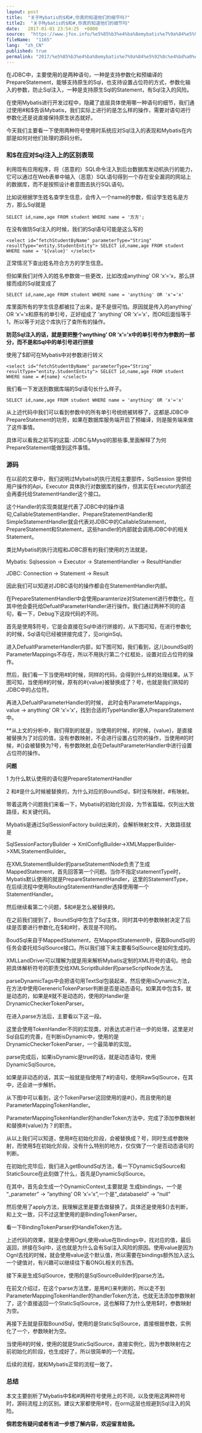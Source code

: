 ```yaml
---
layout: post
title:  "关于Mybatis的$和#,你真的知道他们的细节吗?"
title2:  "关于Mybatis的$和#,你真的知道他们的细节吗"
date:   2017-01-01 23:54:25  +0800
source:  "https://www.jfox.info/%e5%85%b3%e4%ba%8emybatis%e7%9a%84%e5%92%8c%e4%bd%a0%e7%9c%9f%e7%9a%84%e7%9f%a5%e9%81%93%e4%bb%96%e4%bb%ac%e7%9a%84%e7%bb%86%e8%8a%82%e5%90%97.html"
fileName:  "1165"
lang:  "zh_CN"
published: true
permalink: "2017/%e5%85%b3%e4%ba%8emybatis%e7%9a%84%e5%92%8c%e4%bd%a0%e7%9c%9f%e7%9a%84%e7%9f%a5%e9%81%93%e4%bb%96%e4%bb%ac%e7%9a%84%e7%bb%86%e8%8a%82%e5%90%97.html"
---
```


在JDBC中，主要使用的是两种语句，一种是支持参数化和预编译的PrepareStatement，能够支持原生的Sql，也支持设置占位符的方式，参数化输入的参数，防止Sql注入，一种是支持原生Sql的Statement，有Sql注入的风险。

在使用Mybatis进行开发过程中，隐藏了底层具体使用哪一种语句的细节，我们通过使用#和$告诉Mybatis，我们实际上进行的是怎么样的操作，需要对语句进行参数化还是说直接保持原生状态就好。

今天我们主要看一下使用两种符号使用时系统应对Sql注入的表现和Mybatis在内部是如何对他们处理的源码分析。

### 和$在应对Sql注入上的区别表现

利用现有应用程序，将（恶意的）SQL命令注入到后台数据库发动机执行的能力，它可以通过在Web表单中输入（恶意）SQL语句得到一个存在安全漏洞的网站上的数据库，而不是按照设计者意图去执行SQL语句。

比如说根据学生姓名查学生信息，会传入一个name的参数，假设学生姓名是方方，那么Sql就是

    SELECT id,name,age FROM student WHERE name = '方方'; 

在没有做防Sql注入的时候，我们的Sql语句可能是这么写的

    <select id="fetchStudentByName" parameterType="String" resultType="entity.StudentEntity"> SELECT id,name,age FROM student WHERE name = '${value}' </select> 

正常情况下查出姓名符合方方的学生信息。

但如果我们对传入的姓名参数做一些更改，比如改成anything’ OR ‘x’=’x，那么拼接而成的Sql就变成了

    SELECT id,name,age FROM student WHERE name = 'anything' OR 'x'='x' 

库里面所有的学生信息都被拉了出来，是不是很可怕。原因就是传入的anything’ OR ‘x’=’x和原有的单引号，正好组成了 ‘anything’ OR ‘x’=’x’，而OR后面恒等于1，所以等于对这个库执行了查所有的操作。

**防范Sql注入的话，就是要把整个anything’ OR ‘x’=’x中的单引号作为参数的一部分，而不是和Sql中的单引号进行拼接**

使用了$即可在Mybatis中对参数进行转义

    <select id="fetchStudentByName" parameterType="String" resultType="entity.StudentEntity"> SELECT id,name,age FROM student WHERE name = #{name} </select> 

我们看一下发送到数据库端的Sql语句长什么样子。

    SELECT id,name,age FROM student WHERE name = 'anything' OR 'x'='x' 

从上述代码中我们可以看到参数中的所有单引号统统被转移了，这都是JDBC中PrepareStatement的功劳，如果在数据库服务端开启了预编译，则是服务端来做了这件事情。

具体可以看我之前写的这篇: JDBC与Mysql的那些事,里面解释了为何PrepareStatement能做到这件事情。

### 源码

在以前的文章中，我们说明过Mybatis的执行流程主要部件，SqlSession 提供给用户操作的Api，Executor 具体执行对数据库的操作，但其实在Executor内部还会再委托给StatementHandler这个接口。

这个Handler的实现类就是代表了JDBC中的操作语句,CallableStatementHandler、PrepareStatementHandler和SimpleStatementHandler就会代表对JDBC中的CallableStatement，PrepareStatement和Statement，这些handler的内部就会调用JDBC中的相关Statement。

类比Mybatis的执行流程和JDBC原有的我们使用的方法就是。

Mybatis: Sqlsession -> Executor -> StatementHandler -> ResultHandler

JDBC: Connection -> Statement -> Result

因此我们可以知道对JDBC语句的操作都会在StatementHandler内部。

在PrepareStatementHandler中会使用paramterize对Statement进行参数化，在其中他会委托给DefualtParameterHandler进行操作。我们通过两种不同的语句，看一下，Debug下这段代码的不同。

首先是使用$符号，它是会直接在Sql中进行拼接的，从下图可知，在进行参数化的时候，Sql语句已经被拼接完成了，见originSql。

进入DefualtParameterHandler内部，如下图可知，我们看到，这儿boundSql的ParameterMappings不存在，所以不用执行第二个红框处，设置对应占位符的操作。

然后，我们看一下当使用#的时候，同样的代码，会得到什么样的处理结果。从下图可知，当使用#的时候，原有的#{value}被替换成了？号，也就是我们熟知的JDBC中的占位符。

再进入DefualtParameterHandler的时候， 此时会有ParameterMappings，value -> anything’ OR ‘x’=’x’，找到合适的TypeHandler塞入PrepareStatement中。

**从上文的分析中，我们得到的就是，当使用的时候，的时候，{value}，是直接被替换为了对应的值，没有参数映射，不会进行设置占位符的操作，当使用#的时候，#{}会被替换为?号，有参数映射,会在DefaultParameterHandler中进行设置占位符的操作。

**问题**

1 为什么默认使用的语句是PrepareStatementHandler

2 和#是什么时候被替换的，为什么对应的BoundSql，$时没有映射，#有映射。

带着这两个问题我们来看一下，Mybatis的初始化阶段，为节省篇幅，仅列出大致路径，和关键代码。

Mybatis是通过SqlSessionFactory build出来的，会解析映射文件，大致路径就是

SqlSessionFactoryBuilder -> XmlConfigBuilder->XMLMapperBuilder->XMLStatementBuilder。

在XMLStatementBuilder的parseStatementNode负责了生成MappedStatement，首先回答第一个问题。当你不指定statementType时，Mybatis默认使用的就是PrepareStatementHandler，这里的StatementType，在后续流程中使用RoutingStatementHandler选择使用哪一个StatementHandler。

然后继续看第二个问题，$和#是怎么被替换的。

在之前我们提到了，BoundSql中包含了Sql主体，同时其中的参数映射决定了后续是否要进行参数化,在$和#时，表现是不同的。

BoudSql来自于MappedStatement，在MappedStatement中，获取BoundSql的任务会委托给SqlSource接口。所以我们接下来主要看SqlSource是如何生成的。

XMLLandDriver可以理解为就是用来解析Mybatis定制的XML符号的语句。他会把具体解析符号的职责交给XMLScriptBuilder的parseScriptNode方法。

parseDynamicTags中会把语句用TextSql包装起来，然后使用isDynamic方法，在方法中使用GerenericTokenParser判断是否是动态语句。如果其中包含$，就是动态的，如果是#就不是动态的，使用的Handler是DrynamicCheckerTokenParser。

在进入parse方法后，主要看以下这一段。

这里会使用TokenHandler不同的实现类，对表达式进行进一步的处理，这里是对Sql自后的完善，在判断isDynamic中，使用的是DrynamicCheckerTokenParser，一个最简单的实现。

parse完成后，如果isDynamic是true的话，就是动态语句，使用DynamicSqlSource。

如果是非动态的话，其实一般就是指使用了#的语句，使用RawSqlSource，在其中，还会进一步解析。

从下图中可以看到，这个TokenParser这回使用的是#{}，而且使用的是ParameterMappingTokenHandler。

ParameterMappingTokenHandler的handlerToken方法中，完成了添加参数映射和替换#{value}为？的职责。

从以上我们可以知道，使用#在初始化阶段，会被替换成？号，同时生成参数映射，而使用$在初始化阶段，没有什么特别的地方，仅仅做了一个是否动态语句的判断。

在初始化完毕后，我们进入getBoundSql方法，看一下DynamicSqlSource和StaticSource在此刻做了什么，首先是DynamicSqlSource。

在其中，首先会生成一个DynamicContext,主要就是 生成bindings，一个是 “_parameter” -> “anything’ OR ‘x’=’x”,一个是”_databaseId” -> “null”

然后使用了apply方法，我理解这里是要去做替换了。具体还是使用${}去判断，和上文一致，只不过这里使用的是BindingTokenParser。

看一下BindingTokenParser的HandleToken方法。

上述代码的效果，就是会使用Ognl,使用value在Bindings中，找对应的值，最后返回，拼接在Sql中，这也就是为什么会有Sql注入风险的原因。使用value是因为Ognl去找的时候，就会使用value这个默认值，所以需要在bindings额外加入这么一个键值对，有兴趣可以继续往下看ONGL相关的东西。

接下来是生成SqlSource，使用的是SqlSourceBuilder的parse方法。

在前文介绍过，在这个parse方法里，是用#{}来判断的，所以走不到ParameterMappingTokenHandler的handlerToken方法，也就无法添加参数映射了，这个直接返回一个StaticSqlSource，这也解释了为什么使用$时，参数映射为空。

再接下去就是获取BoundSql，使用的是StaticSqlSource，直接根据参数，实例化了一个，参数映射为空。

当使用#的时候，使用的就是StaticSqlSource，直接实例化，因为参数映射在之前初始化的阶段，也生成好了，所以很简单的一个流程。

后续的流程，就和Mybatis正常的流程一致了。

### 总结

本文主要剖析了Mybatis中$和#两种符号使用上的不同，以及使用这两种符号时，源码流程上的区别。建议大家都使用#号，在orm这层也规避到Sql注入的风险。

**倘若您有疑问或者有进一步想了解内容，欢迎留言给我。**
